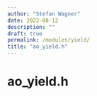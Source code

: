 ```yaml
---
author: "Stefan Wagner"
date: 2022-08-12
description: ""
draft: true
permalink: /modules/yield/
title: "ao_yield.h"
---
```


# ao_yield.h
